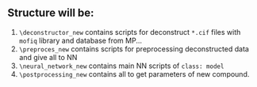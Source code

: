 ## Structure will be:

1. `\deconstructor_new` contains scripts for deconstruct `*.cif` files with `mofiq` library and database from MP...
2. `\preproces_new` contains scripts for preprocessing deconstructed data and give all to NN
3. `\neural_network_new` contains main NN scripts of `class: model`
4. `\postprocessing_new` contains all to get parameters of new compound.
